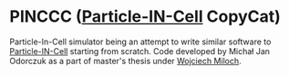 # PINCCC ([Particle-IN-Cell](https://github.com/pincproject/PINC) CopyCat)

Particle-In-Cell simulator being an attempt to write similar software to [Particle-IN-Cell](https://github.com/pincproject/PINC) starting from scratch. Code developed by Michał Jan Odorczuk as a part of master's thesis under [Wojciech Miloch](https://www.mn.uio.no/fysikk/personer/vit/wojciecm/index.html).

